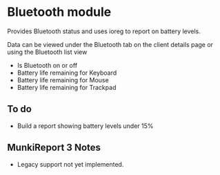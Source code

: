 Bluetooth module
==============

Provides Bluetooth status and uses ioreg to report on battery levels.

Data can be viewed under the Bluetooth tab on the client details page or using the Bluetooth list view 


* Is Bluetooth on or off
* Battery life remaining for Keyboard
* Battery life remaining for Mouse
* Battery life remaining for Trackpad


To do
---

* Build a report showing battery levels under 15%

MunkiReport 3 Notes
-------------------

* Legacy support not yet implemented.